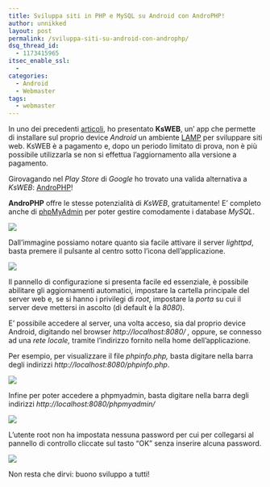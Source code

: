 ```yaml
---
title: Sviluppa siti in PHP e MySQL su Android con AndroPHP!
author: unnikked
layout: post
permalink: /sviluppa-siti-su-android-con-androphp/
dsq_thread_id:
  - 1173415965
itsec_enable_ssl:
  - 
categories:
  - Android
  - Webmaster
tags:
  - webmaster
---
```


In uno dei precedenti <a title="Sviluppa il tuo sito su Android con KSWEB!" href="http://unnikked.tk/sviluppa-il-tuo-sito-su-android-ksweb/" target="_blank">articoli</a>, ho presentato **KsWEB**, un&#8217; app che permette di installare sul proprio device *Android* un ambiente <a title="Come configurare un ambiente LAMP" href="http://unnikked.tk/apache-php-mysql/" target="_blank">LAMP</a> per sviluppare siti web. KsWEB è a pagamento e, dopo un periodo limitato di prova, non è più possibile utilizzarla se non si effettua l&#8217;aggiornamento alla versione a pagamento.

Girovagando nel *Play Store* di *Google* ho trovato una valida alternativa a *KsWEB*: <a title="AndroPHP su Play Store!" href="https://play.google.com/store/apps/details?id=com.ayansoft.androphp&hl=it" target="_blank">AndroPHP</a>!

**AndroPHP** offre le stesse potenzialità di *KsWEB*, gratuitamente! E&#8217; completo anche di <a title="Home page di phpMyAdmin" href="http://www.phpmyadmin.net/home_page/index.php" target="_blank">phpMyAdmin</a> per poter gestire comodamente i database *MySQL*.

![][1]

Dall&#8217;immagine possiamo notare quanto sia facile attivare il server *lighttpd*, basta premere il pulsante al centro sotto l&#8217;icona dell&#8217;applicazione.

![][2]


Il pannello di configurazione si presenta facile ed essenziale, è possibile abilitare gli aggiornamenti automatici, impostare la cartella principale del server web e, se si hanno i privilegi di *root*, impostare la *porta* su cui il server deve mettersi in ascolto (di default è la *8080*).

E&#8217; possibile accedere al server, una volta acceso, sia dal proprio device Android, digitando nel browser *http://localhost:8080/ ,* oppure, se connesso ad una *rete locale,* tramite l&#8217;indirizzo fornito nella home dell&#8217;applicazione.

Per esempio, per visualizzare il file *phpinfo.php,* basta digitare nella barra degli indirizzi *http://localhost:8080/phpinfo.php*.

![][3]


Infine per poter accedere a phpmyadmin, basta digitare nella barra degli indirizzi *http://localhost:8080/phpmyadmin/*

![][4]


L&#8217;utente root non ha impostata nessuna password per cui per collegarsi al pannello di controllo cliccate sul tasto &#8220;OK&#8221; senza inserire alcuna password.

![][5]


Non resta che dirvi: buono sviluppo a tutti!


 [1]: /wp-content/uploads/2013/03/Screenshot_2013-03-29-18-02-56.png
 [2]: /wp-content/uploads/2013/03/Screenshot_2013-03-29-18-03-12.png
 [3]: /wp-content/uploads/2013/03/Screenshot_2013-03-29-18-18-50.png
 [4]: /wp-content/uploads/2013/03/Screenshot_2013-03-29-18-20-11.png
 [5]: /wp-content/uploads/2013/03/Screenshot_2013-03-29-18-20-37.png